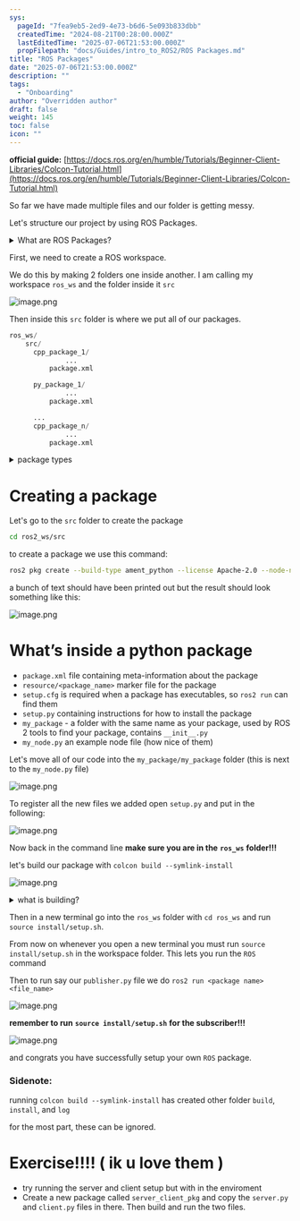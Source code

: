 ```yaml
---
sys:
  pageId: "7fea9eb5-2ed9-4e73-b6d6-5e093b833dbb"
  createdTime: "2024-08-21T00:28:00.000Z"
  lastEditedTime: "2025-07-06T21:53:00.000Z"
  propFilepath: "docs/Guides/intro_to_ROS2/ROS Packages.md"
title: "ROS Packages"
date: "2025-07-06T21:53:00.000Z"
description: ""
tags:
  - "Onboarding"
author: "Overridden author"
draft: false
weight: 145
toc: false
icon: ""
---
```


**official guide:** [https://docs.ros.org/en/humble/Tutorials/Beginner-Client-Libraries/Colcon-Tutorial.html](https://docs.ros.org/en/humble/Tutorials/Beginner-Client-Libraries/Colcon-Tutorial.html)

So far we have made multiple files and our folder is getting messy.

Let's structure our project by using ROS Packages.

<details>
      <summary>What are ROS Packages?</summary>
      ROS Packages are, as the name implies, packages of code that are highly sharable between ROS developers.
  </details>

First, we need to create a ROS workspace.

We do this by making 2 folders one inside another. I am calling my workspace `ros_ws` and the folder inside it `src`

![image.png](https://prod-files-secure.s3.us-west-2.amazonaws.com/d518164a-d88e-44d1-a4ee-3adb3bd8bce0/70706947-fd18-4537-a67b-e12946812d31/image.png?X-Amz-Algorithm=AWS4-HMAC-SHA256&X-Amz-Content-Sha256=UNSIGNED-PAYLOAD&X-Amz-Credential=ASIAZI2LB466Q3PDOO4Y%2F20250813%2Fus-west-2%2Fs3%2Faws4_request&X-Amz-Date=20250813T101011Z&X-Amz-Expires=3600&X-Amz-Security-Token=IQoJb3JpZ2luX2VjEOL%2F%2F%2F%2F%2F%2F%2F%2F%2F%2FwEaCXVzLXdlc3QtMiJHMEUCIEqRw1Qk7tD6SNKCJzCfk0EEUXCAR7NPJ16WsqWLdtSYAiEA5Gd97I9MA9kSwIa7nVjdlmbbfzzkIYm%2BGXVvjmisW78q%2FwMIKxAAGgw2Mzc0MjMxODM4MDUiDG1sX1lQkmM8zvgXaircA8hM0aeqSIS3KeBsLGQF0Bu%2Bsz%2BIr8XDZtWOmKdeKCuft35UrJZ7wsfwrGC8N8OL04yWN0mLIglYk2Y3vBHO63goq8pGEPmbncXhUNQWCcmlHHwi1xSdCEMArziWQ%2BAaSvihc5BQWa%2FlKvFMFTB5z7LRYl%2Bchkg8a4a9q7UkTEWbalHc7AnpdiiuFTysHNaiXlpA2ZXZPKJKHr7Yt1OkeXAbIVkOyxkwKXpqPom7BVYePGKzXiXVySIu98oTIJcAU4yf5yAXkM%2Fdbnv3CZ34nMJoXy2DZHtFvQbzBf6VQVcqXEPpwP7jzBXRJyiQ0xlt31KZb9V1voGd3so5SEyXgO9irjMhUP7meazOYO2j6DGcSr28ovp%2BsyCHlSpZj2pCBYvWtvDaXc7UlSIT62dErs6I9B2IY5A4dZcZQuNr42X4D2wVUNfZeL04v4JMTLIpMgAkg6tw3V62eAxGE9fr%2FbwnIVeU44RQNfAOKwg9NCHzo3e9ZPt7%2FIl17s%2BCyb0Nssd%2BYhU%2BWHpYNXgfgE06ZN9i5YjqpfMFHDAQ%2FSZ%2BhqShS5ZJE3DO8VDFwb0wET12aQsAl8%2FwXVLPSQn%2F3kDhQjtAOAug7Ms1zsrMGqvF2Oj5YfZR30TyVEzVMoEfMLzG8cQGOqUBcfREaQEBcXaAaIhYNdBM%2BJXbI2c5VJqPfhnEwdLT0ym2%2BFvkPb2q63Q4Fd4mDvqJogTNycwwAUA%2BsMkEjQeH4LU7vbZ5VASL71A297SnPf0OwJFjgFNgwrTmmPEH7Ppppzk45uoLNmtYJKR%2B023HgwY2v%2BELt9DrCC6OmehUd7Royxg85OrF4bGCLLrp%2F9Yg3b2dsDS42PpdH0IcJ0dyfsM%2FRlGQ&X-Amz-Signature=4d070ae5fd2575fc705fe35243bc02ce78411a2959a41bf089bc5f09afccc8d5&X-Amz-SignedHeaders=host&x-amz-checksum-mode=ENABLED&x-id=GetObject)

Then inside this `src` folder is where we put all of our packages.

```python
ros_ws/
    src/
      cpp_package_1/
		      ...
          package.xml

      py_package_1/
		      ...
          package.xml

      ...
      cpp_package_n/
		      ...
          package.xml

```

<details>

<summary>package types</summary>

packages can be either `C++` or python.

the intern file structure is different for each but for this guide we will stick to creating python packages

</details>

# Creating a package

Let's go to the `src` folder to create the package

```bash
cd ros2_ws/src
```

to create a package we use this command:

```bash
ros2 pkg create --build-type ament_python --license Apache-2.0 --node-name my_node my_package
```

a bunch of text should have been printed out but the result should look something like this:

![image.png](https://prod-files-secure.s3.us-west-2.amazonaws.com/d518164a-d88e-44d1-a4ee-3adb3bd8bce0/e6cf1e3f-8512-4a3e-b131-079f800bf3e8/image.png?X-Amz-Algorithm=AWS4-HMAC-SHA256&X-Amz-Content-Sha256=UNSIGNED-PAYLOAD&X-Amz-Credential=ASIAZI2LB466Q3PDOO4Y%2F20250813%2Fus-west-2%2Fs3%2Faws4_request&X-Amz-Date=20250813T101011Z&X-Amz-Expires=3600&X-Amz-Security-Token=IQoJb3JpZ2luX2VjEOL%2F%2F%2F%2F%2F%2F%2F%2F%2F%2FwEaCXVzLXdlc3QtMiJHMEUCIEqRw1Qk7tD6SNKCJzCfk0EEUXCAR7NPJ16WsqWLdtSYAiEA5Gd97I9MA9kSwIa7nVjdlmbbfzzkIYm%2BGXVvjmisW78q%2FwMIKxAAGgw2Mzc0MjMxODM4MDUiDG1sX1lQkmM8zvgXaircA8hM0aeqSIS3KeBsLGQF0Bu%2Bsz%2BIr8XDZtWOmKdeKCuft35UrJZ7wsfwrGC8N8OL04yWN0mLIglYk2Y3vBHO63goq8pGEPmbncXhUNQWCcmlHHwi1xSdCEMArziWQ%2BAaSvihc5BQWa%2FlKvFMFTB5z7LRYl%2Bchkg8a4a9q7UkTEWbalHc7AnpdiiuFTysHNaiXlpA2ZXZPKJKHr7Yt1OkeXAbIVkOyxkwKXpqPom7BVYePGKzXiXVySIu98oTIJcAU4yf5yAXkM%2Fdbnv3CZ34nMJoXy2DZHtFvQbzBf6VQVcqXEPpwP7jzBXRJyiQ0xlt31KZb9V1voGd3so5SEyXgO9irjMhUP7meazOYO2j6DGcSr28ovp%2BsyCHlSpZj2pCBYvWtvDaXc7UlSIT62dErs6I9B2IY5A4dZcZQuNr42X4D2wVUNfZeL04v4JMTLIpMgAkg6tw3V62eAxGE9fr%2FbwnIVeU44RQNfAOKwg9NCHzo3e9ZPt7%2FIl17s%2BCyb0Nssd%2BYhU%2BWHpYNXgfgE06ZN9i5YjqpfMFHDAQ%2FSZ%2BhqShS5ZJE3DO8VDFwb0wET12aQsAl8%2FwXVLPSQn%2F3kDhQjtAOAug7Ms1zsrMGqvF2Oj5YfZR30TyVEzVMoEfMLzG8cQGOqUBcfREaQEBcXaAaIhYNdBM%2BJXbI2c5VJqPfhnEwdLT0ym2%2BFvkPb2q63Q4Fd4mDvqJogTNycwwAUA%2BsMkEjQeH4LU7vbZ5VASL71A297SnPf0OwJFjgFNgwrTmmPEH7Ppppzk45uoLNmtYJKR%2B023HgwY2v%2BELt9DrCC6OmehUd7Royxg85OrF4bGCLLrp%2F9Yg3b2dsDS42PpdH0IcJ0dyfsM%2FRlGQ&X-Amz-Signature=23b81c83a2a6423af11e22cd4b5585f266bac335f2a69b36dbda963f545b04fd&X-Amz-SignedHeaders=host&x-amz-checksum-mode=ENABLED&x-id=GetObject)

# What’s inside a python package

- `package.xml` file containing meta-information about the package
- `resource/<package_name>` marker file for the package
- `setup.cfg` is required when a package has executables, so `ros2 run` can find them
- `setup.py` containing instructions for how to install the package
- `my_package` - a folder with the same name as your package, used by ROS 2 tools to find your package, contains `__init__.py`
- `my_node.py` an example node file (how nice of them)

Let's move all of our code into the `my_package/my_package` folder (this is next to the `my_node.py` file)

![image.png](https://prod-files-secure.s3.us-west-2.amazonaws.com/d518164a-d88e-44d1-a4ee-3adb3bd8bce0/9ce58f11-0da9-4d3e-b86d-506a9685d378/image.png?X-Amz-Algorithm=AWS4-HMAC-SHA256&X-Amz-Content-Sha256=UNSIGNED-PAYLOAD&X-Amz-Credential=ASIAZI2LB466Q3PDOO4Y%2F20250813%2Fus-west-2%2Fs3%2Faws4_request&X-Amz-Date=20250813T101011Z&X-Amz-Expires=3600&X-Amz-Security-Token=IQoJb3JpZ2luX2VjEOL%2F%2F%2F%2F%2F%2F%2F%2F%2F%2FwEaCXVzLXdlc3QtMiJHMEUCIEqRw1Qk7tD6SNKCJzCfk0EEUXCAR7NPJ16WsqWLdtSYAiEA5Gd97I9MA9kSwIa7nVjdlmbbfzzkIYm%2BGXVvjmisW78q%2FwMIKxAAGgw2Mzc0MjMxODM4MDUiDG1sX1lQkmM8zvgXaircA8hM0aeqSIS3KeBsLGQF0Bu%2Bsz%2BIr8XDZtWOmKdeKCuft35UrJZ7wsfwrGC8N8OL04yWN0mLIglYk2Y3vBHO63goq8pGEPmbncXhUNQWCcmlHHwi1xSdCEMArziWQ%2BAaSvihc5BQWa%2FlKvFMFTB5z7LRYl%2Bchkg8a4a9q7UkTEWbalHc7AnpdiiuFTysHNaiXlpA2ZXZPKJKHr7Yt1OkeXAbIVkOyxkwKXpqPom7BVYePGKzXiXVySIu98oTIJcAU4yf5yAXkM%2Fdbnv3CZ34nMJoXy2DZHtFvQbzBf6VQVcqXEPpwP7jzBXRJyiQ0xlt31KZb9V1voGd3so5SEyXgO9irjMhUP7meazOYO2j6DGcSr28ovp%2BsyCHlSpZj2pCBYvWtvDaXc7UlSIT62dErs6I9B2IY5A4dZcZQuNr42X4D2wVUNfZeL04v4JMTLIpMgAkg6tw3V62eAxGE9fr%2FbwnIVeU44RQNfAOKwg9NCHzo3e9ZPt7%2FIl17s%2BCyb0Nssd%2BYhU%2BWHpYNXgfgE06ZN9i5YjqpfMFHDAQ%2FSZ%2BhqShS5ZJE3DO8VDFwb0wET12aQsAl8%2FwXVLPSQn%2F3kDhQjtAOAug7Ms1zsrMGqvF2Oj5YfZR30TyVEzVMoEfMLzG8cQGOqUBcfREaQEBcXaAaIhYNdBM%2BJXbI2c5VJqPfhnEwdLT0ym2%2BFvkPb2q63Q4Fd4mDvqJogTNycwwAUA%2BsMkEjQeH4LU7vbZ5VASL71A297SnPf0OwJFjgFNgwrTmmPEH7Ppppzk45uoLNmtYJKR%2B023HgwY2v%2BELt9DrCC6OmehUd7Royxg85OrF4bGCLLrp%2F9Yg3b2dsDS42PpdH0IcJ0dyfsM%2FRlGQ&X-Amz-Signature=0e76826696662281d4628f829a4e359cfee0a08889d7425652c4e627d795e3a7&X-Amz-SignedHeaders=host&x-amz-checksum-mode=ENABLED&x-id=GetObject)

To register all the new files we added open `setup.py` and put in the following:

![image.png](https://prod-files-secure.s3.us-west-2.amazonaws.com/d518164a-d88e-44d1-a4ee-3adb3bd8bce0/1cd7c262-4cae-4496-9d75-c178537d24a2/image.png?X-Amz-Algorithm=AWS4-HMAC-SHA256&X-Amz-Content-Sha256=UNSIGNED-PAYLOAD&X-Amz-Credential=ASIAZI2LB466Q3PDOO4Y%2F20250813%2Fus-west-2%2Fs3%2Faws4_request&X-Amz-Date=20250813T101011Z&X-Amz-Expires=3600&X-Amz-Security-Token=IQoJb3JpZ2luX2VjEOL%2F%2F%2F%2F%2F%2F%2F%2F%2F%2FwEaCXVzLXdlc3QtMiJHMEUCIEqRw1Qk7tD6SNKCJzCfk0EEUXCAR7NPJ16WsqWLdtSYAiEA5Gd97I9MA9kSwIa7nVjdlmbbfzzkIYm%2BGXVvjmisW78q%2FwMIKxAAGgw2Mzc0MjMxODM4MDUiDG1sX1lQkmM8zvgXaircA8hM0aeqSIS3KeBsLGQF0Bu%2Bsz%2BIr8XDZtWOmKdeKCuft35UrJZ7wsfwrGC8N8OL04yWN0mLIglYk2Y3vBHO63goq8pGEPmbncXhUNQWCcmlHHwi1xSdCEMArziWQ%2BAaSvihc5BQWa%2FlKvFMFTB5z7LRYl%2Bchkg8a4a9q7UkTEWbalHc7AnpdiiuFTysHNaiXlpA2ZXZPKJKHr7Yt1OkeXAbIVkOyxkwKXpqPom7BVYePGKzXiXVySIu98oTIJcAU4yf5yAXkM%2Fdbnv3CZ34nMJoXy2DZHtFvQbzBf6VQVcqXEPpwP7jzBXRJyiQ0xlt31KZb9V1voGd3so5SEyXgO9irjMhUP7meazOYO2j6DGcSr28ovp%2BsyCHlSpZj2pCBYvWtvDaXc7UlSIT62dErs6I9B2IY5A4dZcZQuNr42X4D2wVUNfZeL04v4JMTLIpMgAkg6tw3V62eAxGE9fr%2FbwnIVeU44RQNfAOKwg9NCHzo3e9ZPt7%2FIl17s%2BCyb0Nssd%2BYhU%2BWHpYNXgfgE06ZN9i5YjqpfMFHDAQ%2FSZ%2BhqShS5ZJE3DO8VDFwb0wET12aQsAl8%2FwXVLPSQn%2F3kDhQjtAOAug7Ms1zsrMGqvF2Oj5YfZR30TyVEzVMoEfMLzG8cQGOqUBcfREaQEBcXaAaIhYNdBM%2BJXbI2c5VJqPfhnEwdLT0ym2%2BFvkPb2q63Q4Fd4mDvqJogTNycwwAUA%2BsMkEjQeH4LU7vbZ5VASL71A297SnPf0OwJFjgFNgwrTmmPEH7Ppppzk45uoLNmtYJKR%2B023HgwY2v%2BELt9DrCC6OmehUd7Royxg85OrF4bGCLLrp%2F9Yg3b2dsDS42PpdH0IcJ0dyfsM%2FRlGQ&X-Amz-Signature=e45d9026bfaa1d8b1c6b19ffb60a9cefecf73f0b3d1215f8ad90154187845851&X-Amz-SignedHeaders=host&x-amz-checksum-mode=ENABLED&x-id=GetObject)

Now back in the command line **make sure you are in the** **`ros_ws`** **folder!!!**

let's build our package with `colcon build --symlink-install`

![image.png](https://prod-files-secure.s3.us-west-2.amazonaws.com/d518164a-d88e-44d1-a4ee-3adb3bd8bce0/2f2a0d27-b173-48fd-b189-5f5c0ce65619/image.png?X-Amz-Algorithm=AWS4-HMAC-SHA256&X-Amz-Content-Sha256=UNSIGNED-PAYLOAD&X-Amz-Credential=ASIAZI2LB466Q3PDOO4Y%2F20250813%2Fus-west-2%2Fs3%2Faws4_request&X-Amz-Date=20250813T101011Z&X-Amz-Expires=3600&X-Amz-Security-Token=IQoJb3JpZ2luX2VjEOL%2F%2F%2F%2F%2F%2F%2F%2F%2F%2FwEaCXVzLXdlc3QtMiJHMEUCIEqRw1Qk7tD6SNKCJzCfk0EEUXCAR7NPJ16WsqWLdtSYAiEA5Gd97I9MA9kSwIa7nVjdlmbbfzzkIYm%2BGXVvjmisW78q%2FwMIKxAAGgw2Mzc0MjMxODM4MDUiDG1sX1lQkmM8zvgXaircA8hM0aeqSIS3KeBsLGQF0Bu%2Bsz%2BIr8XDZtWOmKdeKCuft35UrJZ7wsfwrGC8N8OL04yWN0mLIglYk2Y3vBHO63goq8pGEPmbncXhUNQWCcmlHHwi1xSdCEMArziWQ%2BAaSvihc5BQWa%2FlKvFMFTB5z7LRYl%2Bchkg8a4a9q7UkTEWbalHc7AnpdiiuFTysHNaiXlpA2ZXZPKJKHr7Yt1OkeXAbIVkOyxkwKXpqPom7BVYePGKzXiXVySIu98oTIJcAU4yf5yAXkM%2Fdbnv3CZ34nMJoXy2DZHtFvQbzBf6VQVcqXEPpwP7jzBXRJyiQ0xlt31KZb9V1voGd3so5SEyXgO9irjMhUP7meazOYO2j6DGcSr28ovp%2BsyCHlSpZj2pCBYvWtvDaXc7UlSIT62dErs6I9B2IY5A4dZcZQuNr42X4D2wVUNfZeL04v4JMTLIpMgAkg6tw3V62eAxGE9fr%2FbwnIVeU44RQNfAOKwg9NCHzo3e9ZPt7%2FIl17s%2BCyb0Nssd%2BYhU%2BWHpYNXgfgE06ZN9i5YjqpfMFHDAQ%2FSZ%2BhqShS5ZJE3DO8VDFwb0wET12aQsAl8%2FwXVLPSQn%2F3kDhQjtAOAug7Ms1zsrMGqvF2Oj5YfZR30TyVEzVMoEfMLzG8cQGOqUBcfREaQEBcXaAaIhYNdBM%2BJXbI2c5VJqPfhnEwdLT0ym2%2BFvkPb2q63Q4Fd4mDvqJogTNycwwAUA%2BsMkEjQeH4LU7vbZ5VASL71A297SnPf0OwJFjgFNgwrTmmPEH7Ppppzk45uoLNmtYJKR%2B023HgwY2v%2BELt9DrCC6OmehUd7Royxg85OrF4bGCLLrp%2F9Yg3b2dsDS42PpdH0IcJ0dyfsM%2FRlGQ&X-Amz-Signature=c3bf93c9dd99cf3435b8b5c38f217e1bfbbf04db137485e9a868d3223224277c&X-Amz-SignedHeaders=host&x-amz-checksum-mode=ENABLED&x-id=GetObject)

<details>

<summary>what is building?</summary>

if you are a CS major at Rose-Hulman you will learn the answer to this in CSSE132

but TLDR; is it combines all the code files into one program that can be run easily 

</details>

Then in a new terminal go into the `ros_ws` folder with `cd ros_ws` and run `source install/setup.sh`. 

From now on whenever you open a new terminal you must run `source install/setup.sh` in the workspace folder. This lets you run the `ROS` command

Then to run say our `publisher.py` file we do `ros2 run <package name> <file_name>`

![image.png](https://prod-files-secure.s3.us-west-2.amazonaws.com/d518164a-d88e-44d1-a4ee-3adb3bd8bce0/4f4b1219-3a44-4632-aa0a-ce3471699f59/image.png?X-Amz-Algorithm=AWS4-HMAC-SHA256&X-Amz-Content-Sha256=UNSIGNED-PAYLOAD&X-Amz-Credential=ASIAZI2LB466Q3PDOO4Y%2F20250813%2Fus-west-2%2Fs3%2Faws4_request&X-Amz-Date=20250813T101011Z&X-Amz-Expires=3600&X-Amz-Security-Token=IQoJb3JpZ2luX2VjEOL%2F%2F%2F%2F%2F%2F%2F%2F%2F%2FwEaCXVzLXdlc3QtMiJHMEUCIEqRw1Qk7tD6SNKCJzCfk0EEUXCAR7NPJ16WsqWLdtSYAiEA5Gd97I9MA9kSwIa7nVjdlmbbfzzkIYm%2BGXVvjmisW78q%2FwMIKxAAGgw2Mzc0MjMxODM4MDUiDG1sX1lQkmM8zvgXaircA8hM0aeqSIS3KeBsLGQF0Bu%2Bsz%2BIr8XDZtWOmKdeKCuft35UrJZ7wsfwrGC8N8OL04yWN0mLIglYk2Y3vBHO63goq8pGEPmbncXhUNQWCcmlHHwi1xSdCEMArziWQ%2BAaSvihc5BQWa%2FlKvFMFTB5z7LRYl%2Bchkg8a4a9q7UkTEWbalHc7AnpdiiuFTysHNaiXlpA2ZXZPKJKHr7Yt1OkeXAbIVkOyxkwKXpqPom7BVYePGKzXiXVySIu98oTIJcAU4yf5yAXkM%2Fdbnv3CZ34nMJoXy2DZHtFvQbzBf6VQVcqXEPpwP7jzBXRJyiQ0xlt31KZb9V1voGd3so5SEyXgO9irjMhUP7meazOYO2j6DGcSr28ovp%2BsyCHlSpZj2pCBYvWtvDaXc7UlSIT62dErs6I9B2IY5A4dZcZQuNr42X4D2wVUNfZeL04v4JMTLIpMgAkg6tw3V62eAxGE9fr%2FbwnIVeU44RQNfAOKwg9NCHzo3e9ZPt7%2FIl17s%2BCyb0Nssd%2BYhU%2BWHpYNXgfgE06ZN9i5YjqpfMFHDAQ%2FSZ%2BhqShS5ZJE3DO8VDFwb0wET12aQsAl8%2FwXVLPSQn%2F3kDhQjtAOAug7Ms1zsrMGqvF2Oj5YfZR30TyVEzVMoEfMLzG8cQGOqUBcfREaQEBcXaAaIhYNdBM%2BJXbI2c5VJqPfhnEwdLT0ym2%2BFvkPb2q63Q4Fd4mDvqJogTNycwwAUA%2BsMkEjQeH4LU7vbZ5VASL71A297SnPf0OwJFjgFNgwrTmmPEH7Ppppzk45uoLNmtYJKR%2B023HgwY2v%2BELt9DrCC6OmehUd7Royxg85OrF4bGCLLrp%2F9Yg3b2dsDS42PpdH0IcJ0dyfsM%2FRlGQ&X-Amz-Signature=980213fa86104b3ddb7eebfbd3ad652db7a646e9c2dcd8b7355d2f4119c5cfbd&X-Amz-SignedHeaders=host&x-amz-checksum-mode=ENABLED&x-id=GetObject)

**remember to run** **`source install/setup.sh`** **for the subscriber!!!**

![image.png](https://prod-files-secure.s3.us-west-2.amazonaws.com/d518164a-d88e-44d1-a4ee-3adb3bd8bce0/02121119-dad4-49ec-8356-c956108b4243/image.png?X-Amz-Algorithm=AWS4-HMAC-SHA256&X-Amz-Content-Sha256=UNSIGNED-PAYLOAD&X-Amz-Credential=ASIAZI2LB466Q3PDOO4Y%2F20250813%2Fus-west-2%2Fs3%2Faws4_request&X-Amz-Date=20250813T101011Z&X-Amz-Expires=3600&X-Amz-Security-Token=IQoJb3JpZ2luX2VjEOL%2F%2F%2F%2F%2F%2F%2F%2F%2F%2FwEaCXVzLXdlc3QtMiJHMEUCIEqRw1Qk7tD6SNKCJzCfk0EEUXCAR7NPJ16WsqWLdtSYAiEA5Gd97I9MA9kSwIa7nVjdlmbbfzzkIYm%2BGXVvjmisW78q%2FwMIKxAAGgw2Mzc0MjMxODM4MDUiDG1sX1lQkmM8zvgXaircA8hM0aeqSIS3KeBsLGQF0Bu%2Bsz%2BIr8XDZtWOmKdeKCuft35UrJZ7wsfwrGC8N8OL04yWN0mLIglYk2Y3vBHO63goq8pGEPmbncXhUNQWCcmlHHwi1xSdCEMArziWQ%2BAaSvihc5BQWa%2FlKvFMFTB5z7LRYl%2Bchkg8a4a9q7UkTEWbalHc7AnpdiiuFTysHNaiXlpA2ZXZPKJKHr7Yt1OkeXAbIVkOyxkwKXpqPom7BVYePGKzXiXVySIu98oTIJcAU4yf5yAXkM%2Fdbnv3CZ34nMJoXy2DZHtFvQbzBf6VQVcqXEPpwP7jzBXRJyiQ0xlt31KZb9V1voGd3so5SEyXgO9irjMhUP7meazOYO2j6DGcSr28ovp%2BsyCHlSpZj2pCBYvWtvDaXc7UlSIT62dErs6I9B2IY5A4dZcZQuNr42X4D2wVUNfZeL04v4JMTLIpMgAkg6tw3V62eAxGE9fr%2FbwnIVeU44RQNfAOKwg9NCHzo3e9ZPt7%2FIl17s%2BCyb0Nssd%2BYhU%2BWHpYNXgfgE06ZN9i5YjqpfMFHDAQ%2FSZ%2BhqShS5ZJE3DO8VDFwb0wET12aQsAl8%2FwXVLPSQn%2F3kDhQjtAOAug7Ms1zsrMGqvF2Oj5YfZR30TyVEzVMoEfMLzG8cQGOqUBcfREaQEBcXaAaIhYNdBM%2BJXbI2c5VJqPfhnEwdLT0ym2%2BFvkPb2q63Q4Fd4mDvqJogTNycwwAUA%2BsMkEjQeH4LU7vbZ5VASL71A297SnPf0OwJFjgFNgwrTmmPEH7Ppppzk45uoLNmtYJKR%2B023HgwY2v%2BELt9DrCC6OmehUd7Royxg85OrF4bGCLLrp%2F9Yg3b2dsDS42PpdH0IcJ0dyfsM%2FRlGQ&X-Amz-Signature=614fb96d44532b9155fa6c02f97d8a44e5a60a5f2110a1f662e80b740eb8e8fd&X-Amz-SignedHeaders=host&x-amz-checksum-mode=ENABLED&x-id=GetObject)

and congrats you have successfully setup your own `ROS` package.

### Sidenote:

running `colcon build --symlink-install` has created other folder `build`, `install`, and `log`

for the most part, these can be ignored.

# Exercise!!!! ( ik u love them )

- try running the server and client setup but with in the enviroment
- Create a new package called `server_client_pkg` and copy the `server.py` and `client.py` files in there. Then build and run the two files.
